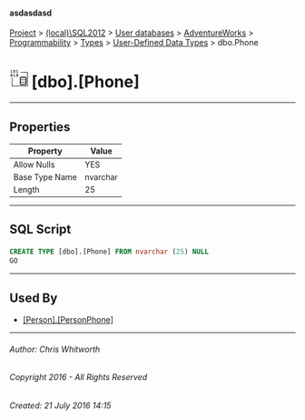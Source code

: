 #### asdasdasd

[Project](../../../../../../index.md) > [(local)\\SQL2012](../../../../../index.md) > [User databases](../../../../index.md) > [AdventureWorks](../../../index.md) > [Programmability](../../index.md) > [Types](../index.md) > [User-Defined Data Types](User-Defined_Data_Types.md) > dbo.Phone

# ![User-Defined Data Types](../../../../../../Images/UserDefinedDataType32.png) [dbo].[Phone]

---

## <a name="#properties"></a>Properties

| Property | Value |
|---|---|
| Allow Nulls | YES |
| Base Type Name | nvarchar |
| Length | 25 |


---

## <a name="#sqlscript"></a>SQL Script

```sql
CREATE TYPE [dbo].[Phone] FROM nvarchar (25) NULL
GO

```


---

## <a name="#usedby"></a>Used By

* [[Person].[PersonPhone]](../../../Tables/PersonPhone.md)


---

###### Author:  Chris Whitworth

###### Copyright 2016 - All Rights Reserved

###### Created: 21 July 2016 14:15


